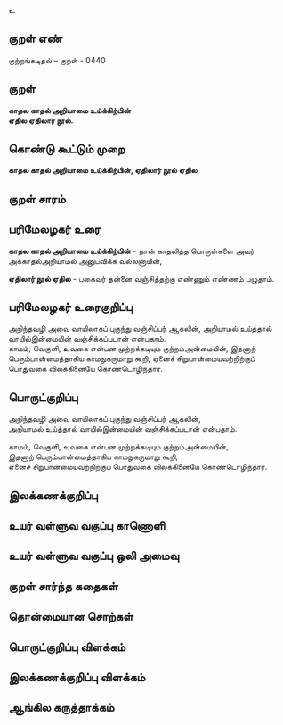 உ

## குறள் எண் 

குற்றங்கடிதல் – குறள் - 0440  

## குறள் 

**காதல காதல் அறியாமை உய்க்கிற்பின்  
ஏதில ஏதிலார் நூல்.**

## கொண்டு கூட்டும் முறை

**காதல காதல் அறியாமை உய்க்கிற்பின், ஏதிலார் நூல் ஏதில**
## குறள் சாரம் 


## பரிமேலழகர் உரை

**காதல காதல் அறியாமை உய்க்கிற்பின்** - தான் காதலித்த பொருள்களை அவர் அக்காதல்அறியாமல் அனுபவிக்க வல்லனாயின்,  

**ஏதிலார் நூல் ஏதில** - பகைவர் தன்னை வஞ்சித்தற்கு எண்ணும் எண்ணம் பழுதாம்.  

## பரிமேலழகர் உரைகுறிப்பு   

அறிந்தவழி அவை வாயிலாகப் புகுந்து வஞ்சிப்பர் ஆகலின், அறியாமல் உய்த்தால் வாயில்இன்மையின் வஞ்சிக்கப்படான் என்பதாம்.   
காமம், வெகுளி, உவகை என்பன முற்றக்கடியும் குற்றம்அன்மையின், இதனாற் பெரும்பான்மைத்தாகிய காமநுகருமாறு கூறி, ஏனைச் சிறுபான்மையவற்றிற்குப் பொதுவகை விலக்கினையே கொண்டொழிந்தார்.  
  
## பொருட்குறிப்பு 

அறிந்தவழி அவை வாயிலாகப் புகுந்து வஞ்சிப்பர் ஆகலின்,  
அறியாமல் உய்த்தால் வாயில்இன்மையின் வஞ்சிக்கப்படான் என்பதாம். 

காமம், வெகுளி, உவகை என்பன முற்றக்கடியும் குற்றம்அன்மையின்,  
இதனாற் பெரும்பான்மைத்தாகிய காமநுகருமாறு கூறி,  
ஏனைச் சிறுபான்மையவற்றிற்குப் பொதுவகை விலக்கினையே கொண்டொழிந்தார். 

## இலக்கணக்குறிப்பு  


## உயர் வள்ளுவ வகுப்பு காணொளி


## உயர் வள்ளுவ வகுப்பு ஒலி அமைவு 

 
## குறள் சார்ந்த கதைகள் 


## தொன்மையான சொற்கள்


## பொருட்குறிப்பு விளக்கம்


## இலக்கணக்குறிப்பு விளக்கம்


## ஆங்கில கருத்தாக்கம் 


